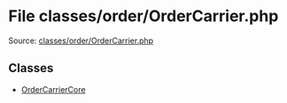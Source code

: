 File classes/order/OrderCarrier.php
=========
Source: [classes/order/OrderCarrier.php](https://github.com/PrestaShop/PrestaShop/blob/1.6.1.1/classes/order/OrderCarrier.php)


Classes
-------

* [OrderCarrierCore](class.OrderCarrierCore.md)

